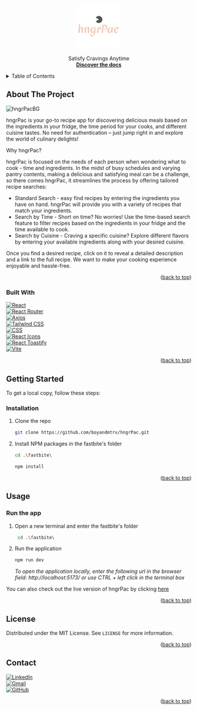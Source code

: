 <div id="readme-top"></div>

<div align="center">
  <a href="https://github.com/boyandmtrv/hngrPac">
    <img src="fastbite/src/img/hngrPacLogo.png" alt="Logo" width="120" height="120">
  </a>

  <p align="center">
    Satisfy Cravings Anytime
    <br />
    <a href="https://github.com/boyandmtrv/hngrPac"><strong>Discover the docs</strong></a>
  </p>
</div>

<details>
  <summary>Table of Contents</summary>
  <ol>
    <li>
      <a href="#about-the-project">About The Project</a>
        <li><a href="#built-with">Built With</a></li>
    </li>
        <li><a href="#installation">Installation</a></li>
    <li><a href="#usage">Usage</a></li>
    <li><a href="#license">License</a></li>
    <li><a href="#contact">Contact</a></li>
  </ol>
</details>

## About The Project
![hngrPacBG](https://github.com/boyandmtrv/hngrPac/assets/122356573/7efb977d-a881-45f7-b29a-c6b39c394d69)

hngrPac is your go-to recipe app for discovering delicious meals based on the ingredients in your fridge, the time period for your cooks, and different cuisine tastes. No need for authentication – just jump right in and explore the world of culinary delights!

Why hngrPac? <br />

hngrPac is focused on the needs of each person when wondering what to cook - time and ingredients. In the midst of busy schedules and varying pantry contents, making a delicious and satisfying meal can be a challenge, so there comes hngrPac, it streamlines the process by offering tailored recipe searches:
* Standard Search - easy find recipes by entering the ingredients you have on hand. hngrPac will provide you with a variety of recipes that match your ingredients.
* Search by Time - Short on time? No worries! Use the time-based search feature to filter recipes based on the ingredients in your fridge and the time available to cook.
* Search by Cuisine - Craving a specific cuisine? Explore different flavors by entering your available ingredients along with your desired cuisine.

Once you find a desired recipe, click on it to reveal a detailed description and a link to the full recipe. We want to make your cooking experience enjoyable and hassle-free.

<p align="right">(<a href="#readme-top">back to top</a>)</p>

### Built With
[![React](https://img.shields.io/badge/React-%2320232a.svg?style=for-the-badge&logo=react&logoColor=%2361DAFB&colorA=232F3E&colorB=232F3E)](https://react.dev/) <br/>
[![React Router](https://img.shields.io/badge/React%20Router-%23CA4245.svg?style=for-the-badge&logo=react-router&logoColor=%2361DAFB&colorA=232F3E&colorB=232F3E)](https://reactrouter.com/) <br/>
[![Axios](https://img.shields.io/badge/Axios-%23232F3E.svg?style=for-the-badge&logo=axios&logoColor=%2361DAFB&colorA=232F3E&colorB=232F3E)](https://github.com/axios/axios) <br/>
[![Tailwind CSS](https://img.shields.io/badge/Tailwind%20CSS-%231a202c.svg?style=for-the-badge&logo=tailwind-css&logoColor=%16BECB&colorA=232F3E&colorB=232F3E)](https://tailwindcss.com/) <br/>
[![CSS](https://img.shields.io/badge/CSS-%23000000.svg?style=for-the-badge&logo=css3&logoColor=%231572B6&colorA=232F3E&colorB=232F3E)](https://developer.mozilla.org/en-US/docs/Web/CSS) <br />
[![React Icons](https://img.shields.io/badge/React%20Icons-%23000000.svg?style=for-the-badge&logo=react&logoColor=%2361DAFB&colorA=232F3E&colorB=232F3E)](https://react-icons.github.io/react-icons/) <br/>
[![React Toastify](https://img.shields.io/badge/React%20Toastify-%23F04D52.svg?style=for-the-badge&logo=react&logoColor=%2361DAFB&colorA=232F3E&colorB=232F3E)](https://fkhadra.github.io/react-toastify/) <br/>
[![Vite](https://img.shields.io/badge/Vite-%23000000.svg?style=for-the-badge&logo=vite&logoColor=%7B87FF&colorA=232F3E&colorB=232F3E)](https://vitejs.dev/) <br/>

<p align="right">(<a href="#readme-top">back to top</a>)</p>

## Getting Started

To get a local copy, follow these steps:
  
### Installation

1. Clone the repo
   ```sh
   git clone https://github.com/boyandmtrv/hngrPac.git
   ```
2. Install NPM packages in the fastbite's folder
   ```sh
   cd .\fastbite\
   ```
   ```sh
   npm install
   ```

<p align="right">(<a href="#readme-top">back to top</a>)</p>

## Usage

### Run the app
1. Open a new terminal and enter the fastbite's folder
   ```sh
    cd .\fastbite\
   ```
2. Run the application
   ```sh
   npm run dev
   ```
   *To open the application locally, enter the following url in the browser field: http://localhost:5173/ or use CTRL + left click in the terminal box*

You can also check out the live version of hngrPac by clicking [here](https://hungrpac.vercel.app/)


<p align="right">(<a href="#readme-top">back to top</a>)</p>

## License

Distributed under the MIT License. See `LICENSE` for more information.

<p align="right">(<a href="#readme-top">back to top</a>)</p>

## Contact

[![LinkedIn](https://img.shields.io/badge/LinkedIn-%230077B5.svg?style=flat-square&logo=linkedin&logoColor=white)](https://www.linkedin.com/in/boyan-dimitrov-4402b4179/) <br />
[![Gmail](https://img.shields.io/badge/Gmail-%23EA4335.svg?style=flat-square&logo=gmail&logoColor=white)](mailto:boyandimitrov1462@gmail.com) <br />
[![GitHub](https://img.shields.io/badge/GitHub-%23121011.svg?style=flat-square&logo=github&logoColor=white)](https://github.com/boyandmtrv) <br />


<p align="right">(<a href="#readme-top">back to top</a>)</p>



